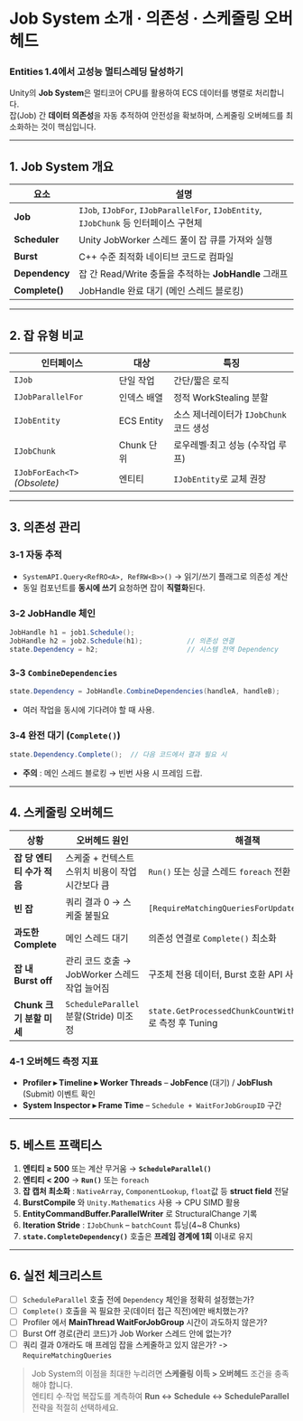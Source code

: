 # Job System 소개 · 의존성 · 스케줄링 오버헤드
### Entities 1.4에서 고성능 멀티스레딩 달성하기

Unity의 **Job System**은 멀티코어 CPU를 활용하여 ECS 데이터를 병렬로 처리합니다.  
잡(Job) 간 **데이터 의존성**을 자동 추적하여 안전성을 확보하며, 스케줄링 오버헤드를 최소화하는 것이 핵심입니다.

---

## 1. Job System 개요

| 요소 | 설명 |
|------|------|
| **Job** | `IJob`, `IJobFor`, `IJobParallelFor`, `IJobEntity`, `IJobChunk` 등 인터페이스 구현체 |
| **Scheduler** | Unity JobWorker 스레드 풀이 잡 큐를 가져와 실행 |
| **Burst** | C++ 수준 최적화 네이티브 코드로 컴파일 |
| **Dependency** | 잡 간 Read/Write 충돌을 추적하는 **JobHandle** 그래프 |
| **Complete()** | JobHandle 완료 대기 (메인 스레드 블로킹) |

---

## 2. 잡 유형 비교

| 인터페이스 | 대상 | 특징 |
|------------|------|------|
| `IJob` | 단일 작업 | 간단/짧은 로직 |
| `IJobParallelFor` | 인덱스 배열 | 정적 WorkStealing 분할 |
| `IJobEntity` | ECS Entity | 소스 제너레이터가 `IJobChunk` 코드 생성 |
| `IJobChunk` | Chunk 단위 | 로우레벨·최고 성능 (수작업 루프) |
| `IJobForEach<T>` *(Obsolete)* | 엔티티 | `IJobEntity`로 교체 권장 |

---

## 3. 의존성 관리

### 3‑1 자동 추적
* `SystemAPI.Query<RefRO<A>, RefRW<B>>()` → 읽기/쓰기 플래그로 의존성 계산  
* 동일 컴포넌트를 **동시에 쓰기** 요청하면 잡이 **직렬화**된다.

### 3‑2 JobHandle 체인
```csharp
JobHandle h1 = job1.Schedule();
JobHandle h2 = job2.Schedule(h1);           // 의존성 연결
state.Dependency = h2;                      // 시스템 전역 Dependency
```

### 3‑3 `CombineDependencies`
```csharp
state.Dependency = JobHandle.CombineDependencies(handleA, handleB);
```
* 여러 작업을 동시에 기다려야 할 때 사용.

### 3‑4 완전 대기 (`Complete()`)
```csharp
state.Dependency.Complete();  // 다음 코드에서 결과 필요 시
```
* **주의** : 메인 스레드 블로킹 → 빈번 사용 시 프레임 드랍.

---

## 4. 스케줄링 오버헤드

| 상황 | 오버헤드 원인 | 해결책 |
|------|--------------|--------|
| **잡 당 엔티티 수가 적음** | 스케줄 + 컨텍스트 스위치 비용이 작업 시간보다 큼 | `Run()` 또는 싱글 스레드 `foreach` 전환 |
| **빈 잡** | 쿼리 결과 0 → 스케줄 불필요 | `[RequireMatchingQueriesForUpdate]` |
| **과도한 Complete** | 메인 스레드 대기 | 의존성 연결로 `Complete()` 최소화 |
| **잡 내 Burst off** | 관리 코드 호출 → JobWorker 스레드 작업 늘어짐 | 구조체 전용 데이터, Burst 호환 API 사용 |
| **Chunk 크기 분할 미세** | `ScheduleParallel` 분할(Stride) 미조정 | `state.GetProcessedChunkCountWithoutFilter()` 로 측정 후 Tuning |

### 4‑1 오버헤드 측정 지표
* **Profiler ▸ Timeline ▸ Worker Threads** – **JobFence** (대기) / **JobFlush** (Submit) 이벤트 확인  
* **System Inspector ▸ Frame Time** – `Schedule + WaitForJobGroupID` 구간

---

## 5. 베스트 프랙티스

1. **엔티티 ≥ 500** 또는 계산 무거움 → **`ScheduleParallel()`**  
2. **엔티티 < 200** → **`Run()`** 또는 `foreach`  
3. **잡 캡처 최소화** : `NativeArray`, `ComponentLookup`, `float`값 등 **struct field** 전달  
4. **BurstCompile** 와 `Unity.Mathematics` 사용 → CPU SIMD 활용  
5. **EntityCommandBuffer.ParallelWriter** 로 StructuralChange 기록  
6. **Iteration Stride** : `IJobChunk` – `batchCount` 튜닝(4~8 Chunks)  
7. **`state.CompleteDependency()`** 호출은 **프레임 경계에 1회** 이내로 유지

---

## 6. 실전 체크리스트

- [ ] `ScheduleParallel` 호출 전에 `Dependency` 체인을 정확히 설정했는가?  
- [ ] `Complete()` 호출을 꼭 필요한 곳(데이터 접근 직전)에만 배치했는가?  
- [ ] Profiler 에서 **MainThread WaitForJobGroup** 시간이 과도하지 않은가?  
- [ ] Burst Off 경로(관리 코드)가 Job Worker 스레드 안에 없는가?  
- [ ] 쿼리 결과 0개라도 매 프레임 잡을 스케줄하고 있지 않은가? -> `RequireMatchingQueries`  

> Job System의 이점을 최대한 누리려면 **스케줄링 이득 > 오버헤드** 조건을 충족해야 합니다.  
> 엔티티 수·작업 복잡도를 계측하여 **Run ↔ Schedule ↔ ScheduleParallel** 전략을 적절히 선택하세요.
